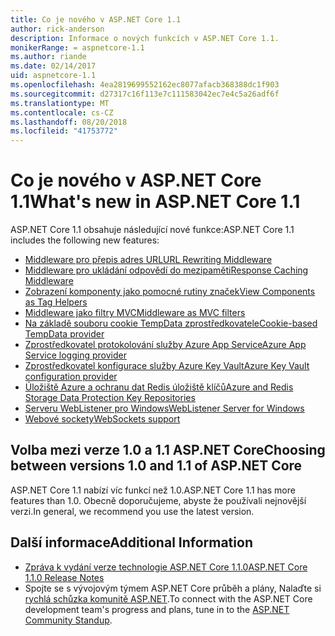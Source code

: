 ```yaml
---
title: Co je nového v ASP.NET Core 1.1
author: rick-anderson
description: Informace o nových funkcích v ASP.NET Core 1.1.
monikerRange: = aspnetcore-1.1
ms.author: riande
ms.date: 02/14/2017
uid: aspnetcore-1.1
ms.openlocfilehash: 4ea2819699552162ec8077afacb368388dc1f903
ms.sourcegitcommit: d27317c16f113e7c111583042ec7e4c5a26adf6f
ms.translationtype: MT
ms.contentlocale: cs-CZ
ms.lasthandoff: 08/20/2018
ms.locfileid: "41753772"
---
```

# <a name="whats-new-in-aspnet-core-11"></a><span data-ttu-id="5d2f8-103">Co je nového v ASP.NET Core 1.1</span><span class="sxs-lookup"><span data-stu-id="5d2f8-103">What's new in ASP.NET Core 1.1</span></span>

<span data-ttu-id="5d2f8-104">ASP.NET Core 1.1 obsahuje následující nové funkce:</span><span class="sxs-lookup"><span data-stu-id="5d2f8-104">ASP.NET Core 1.1 includes the following new features:</span></span>

- [<span data-ttu-id="5d2f8-105">Middleware pro přepis adres URL</span><span class="sxs-lookup"><span data-stu-id="5d2f8-105">URL Rewriting Middleware</span></span>](xref:fundamentals/url-rewriting)
- [<span data-ttu-id="5d2f8-106">Middleware pro ukládání odpovědí do mezipaměti</span><span class="sxs-lookup"><span data-stu-id="5d2f8-106">Response Caching Middleware</span></span>](xref:performance/caching/middleware)
- [<span data-ttu-id="5d2f8-107">Zobrazení komponenty jako pomocné rutiny značek</span><span class="sxs-lookup"><span data-stu-id="5d2f8-107">View Components as Tag Helpers</span></span>](xref:mvc/views/view-components#invoking-a-view-component-as-a-tag-helper)
- [<span data-ttu-id="5d2f8-108">Middleware jako filtry MVC</span><span class="sxs-lookup"><span data-stu-id="5d2f8-108">Middleware as MVC filters</span></span>](xref:mvc/controllers/filters#using-middleware-in-the-filter-pipeline)
- [<span data-ttu-id="5d2f8-109">Na základě souboru cookie TempData zprostředkovatele</span><span class="sxs-lookup"><span data-stu-id="5d2f8-109">Cookie-based TempData provider</span></span>](xref:fundamentals/app-state#tempdata)
- [<span data-ttu-id="5d2f8-110">Zprostředkovatel protokolování služby Azure App Service</span><span class="sxs-lookup"><span data-stu-id="5d2f8-110">Azure App Service logging provider</span></span>](xref:fundamentals/logging/index#azure-app-service-provider)
- [<span data-ttu-id="5d2f8-111">Zprostředkovatel konfigurace služby Azure Key Vault</span><span class="sxs-lookup"><span data-stu-id="5d2f8-111">Azure Key Vault configuration provider</span></span>](xref:security/key-vault-configuration)
- [<span data-ttu-id="5d2f8-112">Úložiště Azure a ochranu dat Redis úložiště klíčů</span><span class="sxs-lookup"><span data-stu-id="5d2f8-112">Azure and Redis Storage Data Protection Key Repositories</span></span>](xref:security/data-protection/implementation/key-storage-providers#azure-and-redis)
- [<span data-ttu-id="5d2f8-113">Serveru WebListener pro Windows</span><span class="sxs-lookup"><span data-stu-id="5d2f8-113">WebListener Server for Windows</span></span>](xref:fundamentals/servers/weblistener)
- [<span data-ttu-id="5d2f8-114">Webové sockety</span><span class="sxs-lookup"><span data-stu-id="5d2f8-114">WebSockets support</span></span>](xref:fundamentals/websockets)

## <a name="choosing-between-versions-10-and-11-of-aspnet-core"></a><span data-ttu-id="5d2f8-115">Volba mezi verze 1.0 a 1.1 ASP.NET Core</span><span class="sxs-lookup"><span data-stu-id="5d2f8-115">Choosing between versions 1.0 and 1.1 of ASP.NET Core</span></span>

<span data-ttu-id="5d2f8-116">ASP.NET Core 1.1 nabízí víc funkcí než 1.0.</span><span class="sxs-lookup"><span data-stu-id="5d2f8-116">ASP.NET Core 1.1 has more features than 1.0.</span></span> <span data-ttu-id="5d2f8-117">Obecně doporučujeme, abyste že používali nejnovější verzi.</span><span class="sxs-lookup"><span data-stu-id="5d2f8-117">In general, we recommend you use the latest version.</span></span>

## <a name="additional-information"></a><span data-ttu-id="5d2f8-118">Další informace</span><span class="sxs-lookup"><span data-stu-id="5d2f8-118">Additional Information</span></span>

- [<span data-ttu-id="5d2f8-119">Zpráva k vydání verze technologie ASP.NET Core 1.1.0</span><span class="sxs-lookup"><span data-stu-id="5d2f8-119">ASP.NET Core 1.1.0 Release Notes</span></span>](https://github.com/aspnet/Home/releases/tag/1.1.0)
- <span data-ttu-id="5d2f8-120">Spojte se s vývojovým týmem ASP.NET Core průběh a plány, Nalaďte si [rychlá schůzka komunitě ASP.NET](https://live.asp.net/).</span><span class="sxs-lookup"><span data-stu-id="5d2f8-120">To connect with the ASP.NET Core development team's progress and plans, tune in to the [ASP.NET Community Standup](https://live.asp.net/).</span></span>
